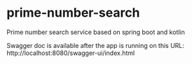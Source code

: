 # prime-number-search

Prime number search service based on spring boot and kotlin

Swagger doc is available after the app is running on this URL: http://localhost:8080/swagger-ui/index.html
